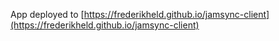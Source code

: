 App deployed to [https://frederikheld.github.io/jamsync-client](https://frederikheld.github.io/jamsync-client)
